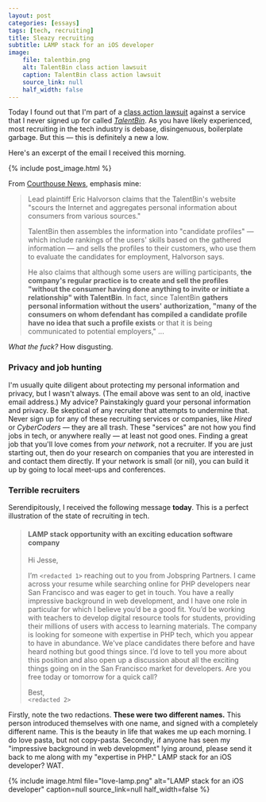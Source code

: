 ```yaml
---
layout: post
categories: [essays]
tags: [tech, recruiting]
title: Sleazy recruiting
subtitle: LAMP stack for an iOS developer
image:
    file: talentbin.png
    alt: TalentBin class action lawsuit
    caption: TalentBin class action lawsuit
    source_link: null
    half_width: false
---
```


Today I found out that I'm part of a [class action lawsuit](http://www.courthousenews.com/2015/10/07/class-of-users-irked-by-talentbin-dossiers.htm) against a service that I never signed up for called [*TalentBin*](https://www.crunchbase.com/organization/talentbin#/entity). As you have likely experienced, most recruiting in the tech industry is debase, disingenuous, boilerplate garbage. But this &mdash; this is definitely a new a low.

<!--excerpt-->

Here's an excerpt of the email I received this morning.

{% include post_image.html %}

From [Courthouse News](http://www.courthousenews.com/2015/10/07/class-of-users-irked-by-talentbin-dossiers.htm), emphasis mine:

> Lead plaintiff Eric Halvorson claims that the TalentBin's website "scours the Internet and aggregates personal information about consumers from various sources."
>
> TalentBin then assembles the information into "candidate profiles" &mdash; which include rankings of the users' skills based on the gathered information &mdash; and sells the profiles to their customers, who use them to evaluate the candidates for employment, Halvorson says.
>
> He also claims that although some users are willing participants, **the company's regular practice is to create and sell the profiles "without the consumer having done anything to invite or initiate a relationship" with TalentBin**. In fact, since TalentBin **gathers personal information without the users' authorization, "many of the consumers on whom defendant has compiled a candidate profile have no idea that such a profile exists** or that it is being communicated to potential employers," ...

*What the fuck?* How disgusting.

### Privacy and job hunting

I'm usually quite diligent about protecting my personal information and privacy, but I wasn't always. (The email above was sent to an old, inactive email address.) My advice? Painstakingly guard your personal information and privacy. Be skeptical of any recruiter that attempts to undermine that. Never sign up for any of these recruiting services or companies, like *Hired* or *CyberCoders* &mdash; they are all trash. These "services" are not how you find jobs in tech, or anywhere really &mdash; at least not good ones. Finding a great job that you'll love comes from *your network*, not a recruiter. If you are just starting out, then do your research on companies that you are interested in and contact them directly. If your network is small (or nil), you can build it up by going to local meet-ups and conferences.

### Terrible recruiters

Serendipitously, I received the following message **today**. This is a perfect illustration of the state of recruiting in tech.

> #### LAMP stack opportunity with an exciting education software company
>
> Hi Jesse,
>
> I’m `<redacted 1>` reaching out to you from Jobspring Partners. I came across your resume while searching online for PHP developers near San Francisco and was eager to get in touch.  You have a really impressive background in web development, and I have one role in particular for which I believe you’d be a good fit. You’d be working with teachers to develop digital resource tools for students, providing their millions of users with access to learning materials. The company is looking for someone with expertise in PHP tech, which you appear to have in abundance. We've place candidates there before and have heard nothing but good things since.  I’d love to tell you more about this position and also open up a discussion about all the exciting things going on in the San Francisco market for developers. Are you free today or tomorrow for a quick call?
>
> Best, <br/>
> `<redacted 2>`

Firstly, note the two redactions. **These were two different names.** This person introduced themselves with one name, and signed with a completely different name. This is the beauty in life that wakes me up each morning. I do love pasta, but not copy-pasta. Secondly, if anyone has seen my "impressive background in web development" lying around, please send it back to me along with my "expertise in PHP." LAMP stack for an iOS developer? WAT.

{% include image.html
    file="love-lamp.png"
    alt="LAMP stack for an iOS developer"
    caption=null
    source_link=null
    half_width=false
%}
